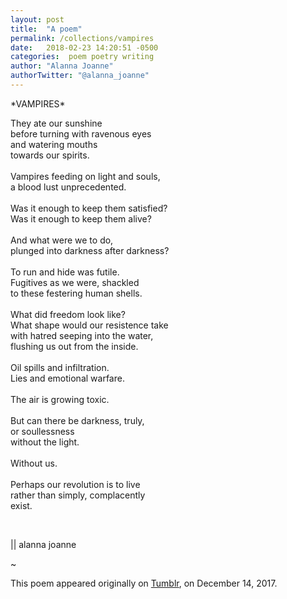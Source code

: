 ```yaml
---
layout: post
title:  "A poem"
permalink: /collections/vampires
date:   2018-02-23 14:20:51 -0500
categories:  poem poetry writing
author: "Alanna Joanne" 
authorTwitter: "@alanna_joanne"
---
```


<div class="poem">
  <p>
*VAMPIRES*
<br>
</p>

<p>
They ate our sunshine
<br>
    before turning with ravenous eyes
<br>    
      and watering mouths
<br>      
  towards our spirits. 
<br>
<br>
Vampires feeding on light and souls,
<br>
    a blood lust unprecedented. 
<br>
<br>
Was it enough to keep them satisfied?
<br>
Was it enough to keep them alive?
<br>
<br> 
  And what were we to do,
<br>
      plunged into darkness after darkness?
<br>
<br>
To run and hide was futile.
<br>
  Fugitives as we were, shackled
<br>
      to these festering human shells.
<br>
<br>
What did freedom look like?
<br>
What shape would our resistence take
<br>
    with hatred seeping into the water,
<br>
        flushing us out from the inside.
<br>
<br> 
Oil spills and infiltration.
<br>
Lies and emotional warfare.
<br>
<br>
The air is growing toxic.
<br>
<br>
But can there be darkness, truly,
<br>
  or soullessness
<br>  
  without the light.
<br>
<br>
Without us.
<br>
<br>
Perhaps our revolution is to live
<br>
    rather than simply, complacently
<br>
  exist.
<br>
</p>
<br>
<p>
|| alanna joanne
</p> 
</div>


<!--more-->

~

This poem appeared originally on [Tumblr](http://alannajoanne.tumblr.com/post/168539585176/vampires), on December 14, 2017.  
